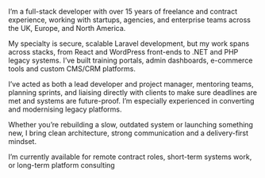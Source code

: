 I’m a full-stack developer with over 15 years of freelance and contract experience, working with startups, agencies, and enterprise teams across the UK, Europe, and North America.

My specialty is secure, scalable Laravel development, but my work spans across stacks, from React and WordPress front-ends to .NET and PHP legacy systems. I’ve built training portals, admin dashboards, e-commerce tools and custom CMS/CRM platforms.

I’ve acted as both a lead developer and project manager, mentoring teams, planning sprints, and liaising directly with clients to make sure deadlines are met and systems are future-proof. I’m especially experienced in converting and modernising legacy platforms.

Whether you’re rebuilding a slow, outdated system or launching something new, I bring clean architecture, strong communication and a delivery-first mindset.

I’m currently available for remote contract roles, short-term systems work, or long-term platform consulting
